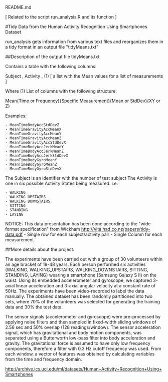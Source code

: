 README.md

[ Related to the script run_analysis.R and its function ]

#Tidy Data from the Human Activity Recognition Using Smartphones Dataset

run_analysis gets information from various text files and reorganizes them in a tidy format in an output file "tidyMeans.txt"



##Description of the output file tidyMeans.txt

Contains a table with the following columns:

Subject , Activity , (1) [ a list with the Mean values for a list of measurements ] 

Where (1) List of columns with the following structure:

Mean{Time or Frequency}{Specific Measurement}{Mean or StdDev}{XY or Z}

Examples:

	- MeanTimeBodyAccStdDevZ
	- MeanTimeGravityAccMeanX
	- MeanTimeGravityAccMeanY
	- MeanTimeGravityAccMeanZ
	- MeanTimeGravityAccStdDevX
	- MeanTimeBodyAccJerkMeanY
	- MeanTimeBodyAccJerkMeanZ
	- MeanTimeBodyAccJerkStdDevX
	- MeanTimeBodyGyroMeanY
	- MeanTimeBodyGyroMeanZ
	- MeanTimeBodyGyroStdDevX

The Subject is an identifier with the number of test subject
The Activity is one in six possible Activity States being measured. i.e:

	- WALKING
	- WALKING UPSTAIRS
	- WALKING DOWNSTAIRS
	- SITTING
	- STANDING
	- LAYING
	
NOTICE: This data presentation has been done according to the "wide format specification" from Wickham http://vita.had.co.nz/papers/tidy-data.pdf
	- Single row for each subject/activity pair
	- Single Column for each measurement

##More details about the project:

The experiments have been carried out with a group of 30 volunteers within an age bracket of 19-48 years. Each person performed six activities (WALKING, WALKING_UPSTAIRS, WALKING_DOWNSTAIRS, SITTING, STANDING, LAYING) wearing a smartphone (Samsung Galaxy S II) on the waist. Using its embedded accelerometer and gyroscope, we captured 3-axial linear acceleration and 3-axial angular velocity at a constant rate of 50Hz. The experiments have been video-recorded to label the data manually. The obtained dataset has been randomly partitioned into two sets, where 70% of the volunteers was selected for generating the training data and 30% the test data. 

The sensor signals (accelerometer and gyroscope) were pre-processed by applying noise filters and then sampled in fixed-width sliding windows of 2.56 sec and 50% overlap (128 readings/window). The sensor acceleration signal, which has gravitational and body motion components, was separated using a Butterworth low-pass filter into body acceleration and gravity. The gravitational force is assumed to have only low frequency components, therefore a filter with 0.3 Hz cutoff frequency was used. From each window, a vector of features was obtained by calculating variables from the time and frequency domain.

http://archive.ics.uci.edu/ml/datasets/Human+Activity+Recognition+Using+Smartphones






